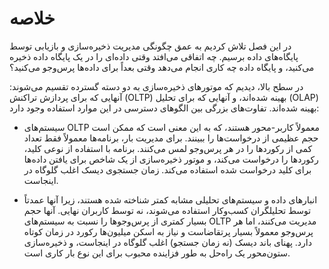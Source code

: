 # خلاصه 

در این فصل تلاش کردیم به عمق چگونگی مدیریت ذخیره‌سازی و بازیابی توسط پایگاه‌های داده برسیم. چه
اتفاقی می‌افتد وقتی داده‌ای را در یک پایگاه داده ذخیره می‌کنید، و پایگاه داده چه کاری انجام می‌دهد وقتی بعداً برای
داده‌ها پرس‌وجو می‌کنید؟

در سطح بالا، دیدیم که موتورهای ذخیره‌سازی به دو دسته گسترده تقسیم می‌شوند: آنهایی که برای
پردازش تراکنش (OLTP) بهینه شده‌اند، و آنهایی که برای تحلیل (OLAP) بهینه شده‌اند. تفاوت‌های بزرگی بین
الگوهای دسترسی در این موارد استفاده وجود دارد:

*  سیستم‌های OLTP معمولاً کاربر-محور هستند، که به این معنی است که ممکن است حجم عظیمی از درخواست‌ها را ببینند.
برای مدیریت بار، برنامه‌ها معمولاً فقط تعداد کمی از رکوردها را در هر
پرس‌وجو لمس می‌کنند. برنامه با استفاده از نوعی کلید، رکوردها را درخواست می‌کند، و موتور ذخیره‌سازی از یک
شاخص برای یافتن داده‌ها برای کلید درخواست شده استفاده می‌کند. زمان جستجوی دیسک اغلب گلوگاه در اینجاست.

*  انبارهای داده و سیستم‌های تحلیلی مشابه کمتر شناخته شده هستند، زیرا آنها عمدتاً توسط
تحلیلگران کسب‌وکار استفاده می‌شوند، نه توسط کاربران نهایی. آنها حجم بسیار کمتری از پرس‌وجوها را نسبت به سیستم‌های OLTP
مدیریت می‌کنند، اما هر پرس‌وجو معمولاً بسیار پرتقاضاست و نیاز به اسکن میلیون‌ها رکورد در
زمان کوتاه دارد. پهنای باند دیسک (نه زمان جستجو) اغلب گلوگاه در اینجاست، و
ذخیره‌سازی ستون‌محور یک راه‌حل به طور فزاینده محبوب برای این نوع بار کاری است.